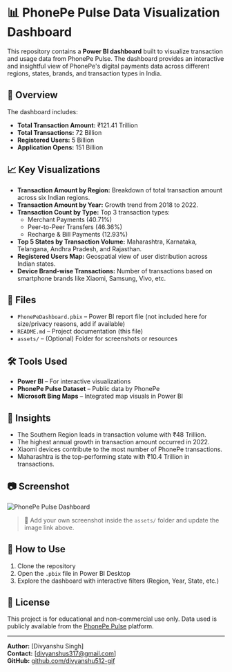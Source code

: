 # 📊 PhonePe Pulse Data Visualization Dashboard

This repository contains a **Power BI dashboard** built to visualize transaction and usage data from PhonePe Pulse. The dashboard provides an interactive and insightful view of PhonePe's digital payments data across different regions, states, brands, and transaction types in India.

## 📌 Overview

The dashboard includes:

- **Total Transaction Amount:** ₹121.41 Trillion  
- **Total Transactions:** 72 Billion  
- **Registered Users:** 5 Billion  
- **Application Opens:** 151 Billion  

## 📈 Key Visualizations

- **Transaction Amount by Region:** Breakdown of total transaction amount across six Indian regions.
- **Transaction Amount by Year:** Growth trend from 2018 to 2022.
- **Transaction Count by Type:** Top 3 transaction types:
  - Merchant Payments (40.71%)
  - Peer-to-Peer Transfers (46.36%)
  - Recharge & Bill Payments (12.93%)
- **Top 5 States by Transaction Volume:** Maharashtra, Karnataka, Telangana, Andhra Pradesh, and Rajasthan.
- **Registered Users Map:** Geospatial view of user distribution across Indian states.
- **Device Brand-wise Transactions:** Number of transactions based on smartphone brands like Xiaomi, Samsung, Vivo, etc.

## 📂 Files

- `PhonePeDashboard.pbix` – Power BI report file (not included here for size/privacy reasons, add if available)
- `README.md` – Project documentation (this file)
- `assets/` – (Optional) Folder for screenshots or resources

## 🛠 Tools Used

- **Power BI** – For interactive visualizations
- **PhonePe Pulse Dataset** – Public data by PhonePe
- **Microsoft Bing Maps** – Integrated map visuals in Power BI

## 🧠 Insights

- The Southern Region leads in transaction volume with ₹48 Trillion.
- The highest annual growth in transaction amount occurred in 2022.
- Xiaomi devices contribute to the most number of PhonePe transactions.
- Maharashtra is the top-performing state with ₹10.4 Trillion in transactions.

## 📷 Screenshot

![PhonePe Pulse Dashboard](assets/phonepe-dashboard-screenshot.png)

> 📎 Add your own screenshot inside the `assets/` folder and update the image link above.

## 📌 How to Use

1. Clone the repository
2. Open the `.pbix` file in Power BI Desktop
3. Explore the dashboard with interactive filters (Region, Year, State, etc.)

## 📄 License

This project is for educational and non-commercial use only. Data used is publicly available from the [PhonePe Pulse](https://www.phonepe.com/pulse/) platform.

---

**Author:** [Divyanshu Singh]  
**Contact:** [divyanshus317@gmail.com]  
**GitHub:** [github.com/divyanshu512-gif](https://github.com/divyanshu512-gif)

